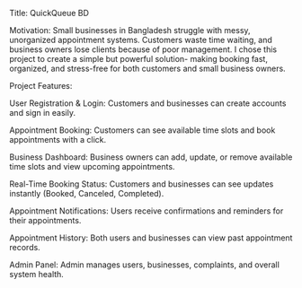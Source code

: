 Title:
QuickQueue BD

Motivation:
Small businesses in Bangladesh struggle with messy, unorganized appointment systems. Customers waste time waiting, and business owners lose clients because of poor management. I chose this project to create a simple but powerful solution- making booking fast, organized, and stress-free for both customers and small business owners.

Project Features:

User Registration & Login: Customers and businesses can create accounts and sign in easily.

Appointment Booking: Customers can see available time slots and book appointments with a click.

Business Dashboard: Business owners can add, update, or remove available time slots and view upcoming appointments.

Real-Time Booking Status: Customers and businesses can see updates instantly (Booked, Canceled, Completed).

Appointment Notifications: Users receive confirmations and reminders for their appointments.

Appointment History: Both users and businesses can view past appointment records.

Admin Panel: Admin manages users, businesses, complaints, and overall system health.
